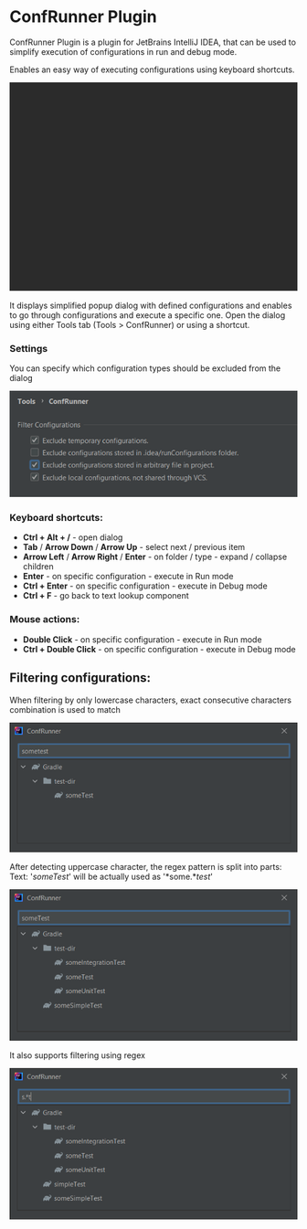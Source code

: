 # ConfRunner Plugin

ConfRunner Plugin is a plugin for JetBrains IntelliJ IDEA, that can be used to simplify execution of configurations in run and debug mode.

Enables an easy way of executing configurations using keyboard shortcuts.

![image info](screenshots/dialog.gif)

It displays simplified popup dialog with defined configurations and enables to go through configurations and execute a
specific one. Open the dialog using either Tools tab (Tools > ConfRunner) or using a shortcut.

### Settings

You can specify which configuration types should be excluded from the dialog

![image info](screenshots/settings.PNG)

### Keyboard shortcuts:

* **Ctrl + Alt + /** - open dialog
* **Tab** / **Arrow Down** / **Arrow Up** - select next / previous item
* **Arrow Left** / **Arrow Right** / **Enter** - on folder / type - expand / collapse children
* **Enter** - on specific configuration - execute in Run mode
* **Ctrl + Enter** - on specific configuration - execute in Debug mode
* **Ctrl + F** - go back to text lookup component

### Mouse actions:

* **Double Click** - on specific configuration - execute in Run mode
* **Ctrl + Double Click** - on specific configuration - execute in Debug mode

## Filtering configurations:

When filtering by only lowercase characters, exact consecutive characters combination is used to match

![image info](screenshots/filterLowercase.PNG)

After detecting uppercase character, the regex pattern is split into parts:
Text: '*someTest*' will be actually used as '*some.**test*'

![image info](screenshots/filterUppercase.PNG)

It also supports filtering using regex

![image info](screenshots/filterRegex.PNG)
